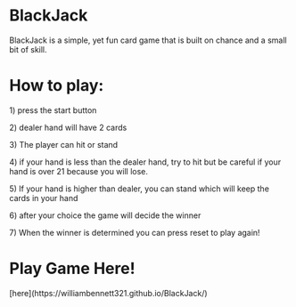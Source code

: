 # BlackJack
BlackJack is a simple, yet fun card game that is built on chance and a small bit of skill.

# How to play: 
<p> 1) press the start button </p>
<p> 2) dealer hand will have 2 cards </p>
<p> 3) The player can hit or stand </p>
<p> 4) if your hand is less than the dealer hand, try to hit but be careful if your hand is over 21 because you will lose. </p>
<p> 5) If your hand is higher than dealer, you can stand which will keep the cards in your hand </p>
<p> 6) after your choice the game will decide the winner </p>
<p> 7) When the winner is determined you can press reset to play again! </p>

<h1>Play Game Here!</h1>
[here](https://williambennett321.github.io/BlackJack/)

